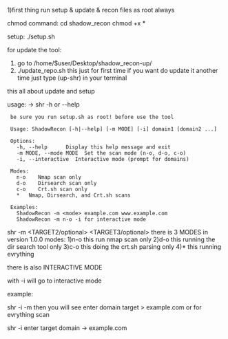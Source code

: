 1)first thing run setup & update & recon files as root always

chmod command:
cd shadow_recon
chmod +x *


setup:
./setup.sh

for update the tool:

1) go to /home/$user/Desktop/shadow_recon-up/
2) ./update_repo.sh
this just for first time if you want do update it another time just type (up-shr) in your terminal

this all about update and setup


usage:
-> shr -h or --help

     be sure you run setup.sh as root! before use the tool
      
     Usage: ShadowRecon [-h|--help] [-m MODE] [-i] domain1 [domain2 ...]
    
     Options:
       -h, --help      Display this help message and exit
       -m MODE, --mode MODE  Set the scan mode (n-o, d-o, c-o)
       -i, --interactive  Interactive mode (prompt for domains)
    
     Modes:
       n-o    Nmap scan only
       d-o    Dirsearch scan only
       c-o    Crt.sh scan only
       *   Nmap, Dirsearch, and Crt.sh scans
   
     Examples:
       ShadowRecon -m <mode> example.com www.example.com
       ShadowRecon -m n-o -i for interactive mode

shr -m <MODE> <TARGET1> <TARGET2/optional> <TARGET3/optional>
there is 3 MODES in version 1.0.0 
modes:
1)n-o this run  nmap scan only 
2)d-o this running the dir search tool only
3)c-o this doing the crt.sh parsing only
4)* this running evrything



there is also INTERACTIVE MODE

with -i will go to interactive mode

example:

shr -i -m <mode>
then you will see
enter domain target > example.com
or for evrything scan

shr -i
enter target domain -> example.com




       
